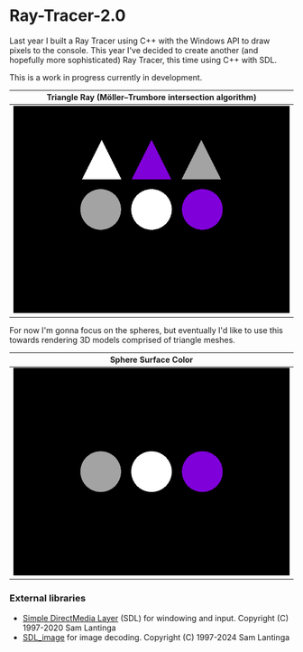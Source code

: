 # Ray-Tracer-2.0

Last year I built a Ray Tracer using C++ with the Windows API to draw pixels to the console. This year I've decided to create another (and hopefully more sophisticated) Ray Tracer, this time using C++ with SDL. 

This is a work in progress currently in development.

|Triangle Ray (Möller–Trumbore intersection algorithm)|
|-------------------------|
|<img src="screenshots/triangles.png">|
For now I'm gonna focus on the spheres, but eventually I'd like to use this towards rendering 3D models comprised of triangle meshes.

|Sphere Surface Color|
|--------------------|
|<img src="screenshots/surface_color.png">|

### External libraries
<ul>
<li>
<a href="https://github.com/libsdl-org/SDL">Simple DirectMedia Layer</a> (SDL) for windowing and input. Copyright (C) 1997-2020 Sam Lantinga <slouken@libsdl.org>
</li>
<li>
<a href="https://github.com/libsdl-org/SDL_image">SDL_image</a> for image decoding. Copyright (C) 1997-2024 Sam Lantinga <slouken@libsdl.org>
</li> 
</u
